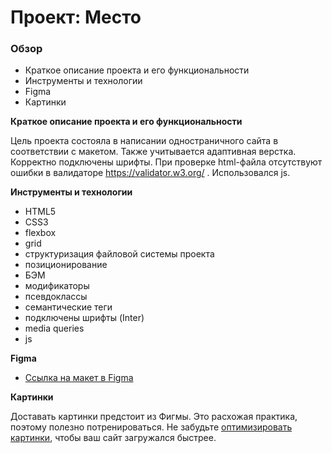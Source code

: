 # Проект: Место

### Обзор

* Краткое описание проекта и его функциональности
* Инструменты и технологии
* Figma
* Картинки


**Краткое описание проекта и его функциональности**

Цель проекта состояла в написании одностраничного сайта в соответствии с макетом. Также учитывается адаптивная верстка. Корректно подключены шрифты. При проверке html-файла отсутствуют ошибки в валидаторе https://validator.w3.org/ . Использовался js.

**Инструменты и технологии**
* HTML5
* CSS3
* flexbox
* grid
* структуризация файловой системы проекта
* позиционирование
* БЭМ
* модификаторы
* псевдоклассы
* семантические теги
* подключены шрифты (Inter)
* media queries
* js

**Figma**

* [Ссылка на макет в Figma](https://www.figma.com/file/2cn9N9jSkmxD84oJik7xL7/JavaScript.-Sprint-4?node-id=0%3A1)

**Картинки**

Доставать картинки предстоит из Фигмы. Это расхожая практика, поэтому полезно потренироваться.
Не забудьте [оптимизировать картинки](https://tinypng.com/), чтобы ваш сайт загружался быстрее.


